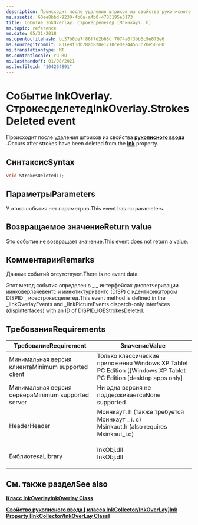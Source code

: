 ```yaml
---
description: Происходит после удаления штрихов из свойства рукописного ввода.
ms.assetid: 60ee8bbd-9230-4b6a-a4b0-4783195e3173
title: Событие InkOverlay. Строкесделетед (Мсинкаут. h)
ms.topic: reference
ms.date: 05/31/2018
ms.openlocfilehash: bc37b0de7f86f7d2b68df7074a0f3bb6c9e075e6
ms.sourcegitcommit: 831e8f3db78ab820e1710cede244553c70e50500
ms.translationtype: MT
ms.contentlocale: ru-RU
ms.lasthandoff: 01/08/2021
ms.locfileid: "104264891"
---
```

# <a name="inkoverlaystrokesdeleted-event"></a><span data-ttu-id="084e9-103">Событие InkOverlay. Строкесделетед</span><span class="sxs-lookup"><span data-stu-id="084e9-103">InkOverlay.StrokesDeleted event</span></span>

<span data-ttu-id="084e9-104">Происходит после удаления штрихов из свойства [**рукописного ввода**](/windows/desktop/api/msinkaut/nf-msinkaut-iinkcollector-get_ink) .</span><span class="sxs-lookup"><span data-stu-id="084e9-104">Occurs after strokes have been deleted from the [**Ink**](/windows/desktop/api/msinkaut/nf-msinkaut-iinkcollector-get_ink) property.</span></span>

## <a name="syntax"></a><span data-ttu-id="084e9-105">Синтаксис</span><span class="sxs-lookup"><span data-stu-id="084e9-105">Syntax</span></span>


```C++
void StrokesDeleted();
```



## <a name="parameters"></a><span data-ttu-id="084e9-106">Параметры</span><span class="sxs-lookup"><span data-stu-id="084e9-106">Parameters</span></span>

<span data-ttu-id="084e9-107">У этого события нет параметров.</span><span class="sxs-lookup"><span data-stu-id="084e9-107">This event has no parameters.</span></span>

## <a name="return-value"></a><span data-ttu-id="084e9-108">Возвращаемое значение</span><span class="sxs-lookup"><span data-stu-id="084e9-108">Return value</span></span>

<span data-ttu-id="084e9-109">Это событие не возвращает значение.</span><span class="sxs-lookup"><span data-stu-id="084e9-109">This event does not return a value.</span></span>

## <a name="remarks"></a><span data-ttu-id="084e9-110">Комментарии</span><span class="sxs-lookup"><span data-stu-id="084e9-110">Remarks</span></span>

<span data-ttu-id="084e9-111">Данные событий отсутствуют.</span><span class="sxs-lookup"><span data-stu-id="084e9-111">There is no event data.</span></span>

<span data-ttu-id="084e9-112">Этот метод события определен в \_ \_ интерфейсах диспетчеризации иинковерлайевентс и иинкпиктуривентс (DISP) с идентификатором DISPID \_ иоестрокесделетед.</span><span class="sxs-lookup"><span data-stu-id="084e9-112">This event method is defined in the \_IInkOverlayEvents and \_IInkPictureEvents dispatch-only interfaces (dispinterfaces) with an ID of DISPID\_IOEStrokesDeleted.</span></span>

## <a name="requirements"></a><span data-ttu-id="084e9-113">Требования</span><span class="sxs-lookup"><span data-stu-id="084e9-113">Requirements</span></span>



| <span data-ttu-id="084e9-114">Требование</span><span class="sxs-lookup"><span data-stu-id="084e9-114">Requirement</span></span> | <span data-ttu-id="084e9-115">Значение</span><span class="sxs-lookup"><span data-stu-id="084e9-115">Value</span></span> |
|-------------------------------------|---------------------------------------------------------------------------------------------------------------------|
| <span data-ttu-id="084e9-116">Минимальная версия клиента</span><span class="sxs-lookup"><span data-stu-id="084e9-116">Minimum supported client</span></span><br/> | <span data-ttu-id="084e9-117">Только классические приложения Windows XP Tablet PC Edition \[\]</span><span class="sxs-lookup"><span data-stu-id="084e9-117">Windows XP Tablet PC Edition \[desktop apps only\]</span></span><br/>                                                       |
| <span data-ttu-id="084e9-118">Минимальная версия сервера</span><span class="sxs-lookup"><span data-stu-id="084e9-118">Minimum supported server</span></span><br/> | <span data-ttu-id="084e9-119">Ни одна версия не поддерживается</span><span class="sxs-lookup"><span data-stu-id="084e9-119">None supported</span></span><br/>                                                                                           |
| <span data-ttu-id="084e9-120">Header</span><span class="sxs-lookup"><span data-stu-id="084e9-120">Header</span></span><br/>                   | <dl> <span data-ttu-id="084e9-121"><dt>Мсинкаут. h (также требуется Мсинкаут \_ i. c)</dt></span><span class="sxs-lookup"><span data-stu-id="084e9-121"><dt>Msinkaut.h (also requires Msinkaut\_i.c)</dt></span></span> </dl> |
| <span data-ttu-id="084e9-122">Библиотека</span><span class="sxs-lookup"><span data-stu-id="084e9-122">Library</span></span><br/>                  | <dl> <span data-ttu-id="084e9-123"><dt>InkObj.dll</dt></span><span class="sxs-lookup"><span data-stu-id="084e9-123"><dt>InkObj.dll</dt></span></span> </dl>                               |



## <a name="see-also"></a><span data-ttu-id="084e9-124">См. также раздел</span><span class="sxs-lookup"><span data-stu-id="084e9-124">See also</span></span>

<dl> <dt>

[<span data-ttu-id="084e9-125">**Класс InkOverlay**</span><span class="sxs-lookup"><span data-stu-id="084e9-125">**InkOverlay Class**</span></span>](inkoverlay-class.md)
</dt> <dt>

<span data-ttu-id="084e9-126">[**Свойство рукописного ввода \[ класса InkCollector/InkOverLay\]**](/windows/desktop/api/msinkaut/nf-msinkaut-iinkcollector-get_ink)</span><span class="sxs-lookup"><span data-stu-id="084e9-126">[**Ink Property \[InkCollector/InkOverLay Class\]**](/windows/desktop/api/msinkaut/nf-msinkaut-iinkcollector-get_ink)</span></span>
</dt> </dl>

 

 




